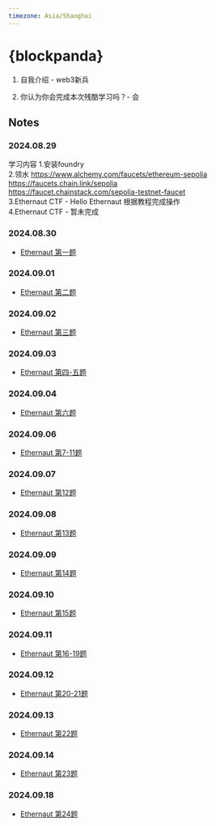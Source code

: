 ```yaml
---
timezone: Asia/Shanghai
---
```


# {blockpanda}

1. 自我介绍 - web3新兵

2. 你认为你会完成本次残酷学习吗？- 会

## Notes

<!-- Content_START -->

### 2024.08.29

学习内容
1.安装foundry  
2.领水 https://www.alchemy.com/faucets/ethereum-sepolia     
  https://faucets.chain.link/sepolia    
  https://faucet.chainstack.com/sepolia-testnet-faucet  
3.Ethernaut CTF - Hello Ethernaut 根据教程完成操作  
4.Ethernaut CTF - 暂未完成  

### 2024.08.30
- [Ethernaut 第一题](/Writeup/blockpanda/readme.md/Ethernaut第一题.md)

### 2024.09.01
- [Ethernaut 第二题](/Writeup/blockpanda/readme.md/09.01-ethernaut第三题.md)

### 2024.09.02
- [Ethernaut 第三题](/Writeup/blockpanda/readme.md/Ethernaut-Coin%20Flip.md)

### 2024.09.03
- [Ethernaut 第四-五题](/Writeup/blockpanda/readme.md/Ethernaut第四-五题.md)

### 2024.09.04
- [Ethernaut 第六题](/Writeup/blockpanda/readme.md/Ethernaut第六题.md)

### 2024.09.06
- [Ethernaut 第7-11题](/Writeup/blockpanda/readme.md/Ethernaut第6-11题.md)

### 2024.09.07
- [Ethernaut 第12题](/Writeup/blockpanda/readme.md/Ethernaut第12题.md)

### 2024.09.08
- [Ethernaut 第13题](/Writeup/blockpanda/readme.md/Ethernaut第13题.md)

### 2024.09.09
- [Ethernaut 第14题](/Writeup/blockpanda/readme.md/Ethernaut第14题.md)

### 2024.09.10
- [Ethernaut 第15题](/Writeup/blockpanda/readme.md/Ethernaut第15题.md)

### 2024.09.11
- [Ethernaut 第16-19题](/Writeup/blockpanda/readme.md/Ethernaut第16-19题.md)

### 2024.09.12
- [Ethernaut 第20-21题](/Writeup/blockpanda/readme.md/Ethernaut第20-21题.md)

### 2024.09.13
- [Ethernaut 第22题](/Writeup/blockpanda/readme.md/Ethernaut第22题.md)

### 2024.09.14
- [Ethernaut 第23题](/Writeup/blockpanda/readme.md/Ethernaut第23题.md)

### 2024.09.18
- [Ethernaut 第24题](/Writeup/blockpanda/readme.md/Ethernaut第24题.md)
<!-- Content_END -->
